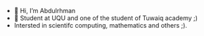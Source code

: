 - 👋 Hi, I’m Abdulrhman
- 👀 Student at UQU and one of the student of Tuwaiq academy ;)
- Intersted in scientifc computing, mathematics and others ;).
